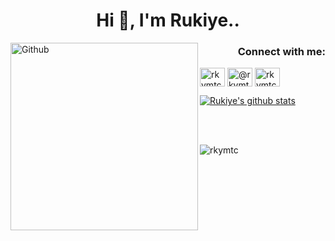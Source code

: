 

<h1 align="center"> Hi 👋, I'm Rukiye.. </h1>
<img width="300" align="left" alt="Github" src="https://miro.medium.com/max/1400/0*K2WLMTExLyida7OR.gif" />

<h3 align="right">Connect with me:</h3>

<p align="right">

<a href="https://linkedin.com/in/rkymtc" target="blank"><img align="center" src="https://raw.githubusercontent.com/rahuldkjain/github-profile-readme-generator/master/src/images/icons/Social/linked-in-alt.svg" alt="rkymtc" height="30" width="40" /></a>
<a href="https://medium.com/@rkymtc" target="blank"><img align="center" src="https://raw.githubusercontent.com/rahuldkjain/github-profile-readme-generator/master/src/images/icons/Social/medium.svg" alt="@rkymtc" height="30" width="40" /></a>
<a href="https://www.hackerrank.com/rkymtc" target="blank"><img align="center" src="https://raw.githubusercontent.com/rahuldkjain/github-profile-readme-generator/master/src/images/icons/Social/hackerrank.svg" alt="rkymtc" height="30" width="40" /></a></p>


[![Rukiye's github stats](https://github-readme-stats.vercel.app/api?username=rkymtc&count_private=true&show_icons=true&theme=radical&hide_rank=false)](https://github.com/rkymtc/github-readme-stats)

<p></p>
<br></br>
<p align="left"> <img src="https://komarev.com/ghpvc/?username=rkymtc&label=Profile%20views&color=0e75b6&style=flat" alt="rkymtc" /> </p>
